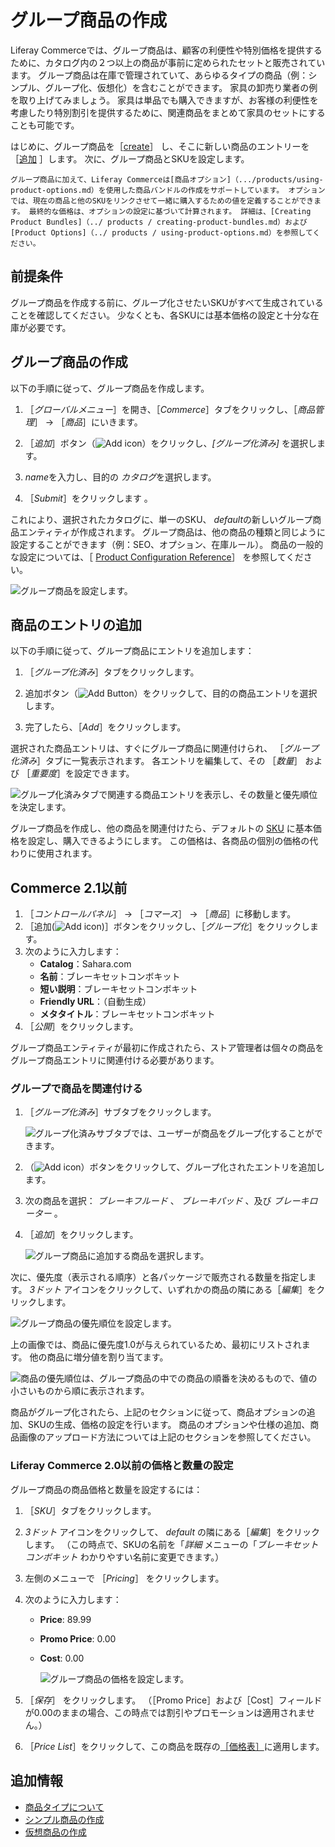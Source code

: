 # グループ商品の作成

Liferay Commerceでは、グループ商品は、顧客の利便性や特別価格を提供するために、カタログ内の２つ以上の商品が事前に定められたセットと販売されています。 グループ商品は在庫で管理されていて、あらゆるタイプの商品（例：シンプル、グループ化、仮想化）を含むことができます。 家具の卸売り業者の例を取り上げてみましょう。 家具は単品でも購入できますが、お客様の利便性を考慮したり特別割引を提供するために、関連商品をまとめて家具のセットにすることも可能です。

はじめに、グループ商品を［[create](#create-a-grouped-product)］ し、そこに新しい商品のエントリーを［[追加](#adding-product-entries) ］します。 次に、グループ商品とSKUを設定します。

```{note}
グループ商品に加えて、Liferay Commerceは[商品オプション]（.../products/using-product-options.md）を使用した商品バンドルの作成をサポートしています。 オプションでは、現在の商品と他のSKUをリンクさせて一緒に購入するための値を定義することができます。 最終的な価格は、オプションの設定に基づいて計算されます。 詳細は、[Creating Product Bundles]（../ products / creating-product-bundles.md）および[Product Options]（../ products / using-product-options.md）を参照してください。
```

## 前提条件

グループ商品を作成する前に、グループ化させたいSKUがすべて生成されていることを確認してください。 少なくとも、各SKUには基本価格の設定と十分な在庫が必要です。

## グループ商品の作成

以下の手順に従って、グループ商品を作成します。

1. ［*グローバルメニュー*］を開き、［*Commerce*］タブをクリックし、［*商品管理*］ &rarr; ［*商品*］にいきます。

1. ［*追加*］ボタン（![Add icon](../../../images/icon-add.png)）をクリックし、*[グループ化済み]* を選択します。

1. *name*を入力し、目的の *カタログ*を選択します。

1. ［*Submit*］をクリックします 。

これにより、選択されたカタログに、単一のSKU、 *default*の新しいグループ商品エンティティが作成されます。 グループ商品は、他の商品の種類と同じように設定することができます（例：SEO、オプション、在庫ルール）。 商品の一般的な設定については、［ [Product Configuration Reference](../products/product-configuration-reference.md)］ を参照してください。

![グループ商品を設定します。](./creating-a-grouped-product/images/01.png)

## 商品のエントリの追加

以下の手順に従って、グループ商品にエントリを追加します：

1. ［*グループ化済み*］タブをクリックします。

1. 追加ボタン（![Add Button](../../../images/icon-add.png)）をクリックして、目的の商品エントリを選択します。

1. 完了したら、［*Add*］をクリックします。

選択された商品エントリは、すぐにグループ商品に関連付けられ、 ［*グループ化済み*］タブに一覧表示されます。 各エントリを編集して、その ［*数量*］ および ［*重要度*］を設定できます。

![グループ化済みタブで関連する商品エントリを表示し、その数量と優先順位を決定します。](./creating-a-grouped-product/images/02.png)

グループ商品を作成し、他の商品を関連付けたら、デフォルトの [SKU](./../products/creating-skus-for-product-variants.md) に基本価格を設定し、購入できるようにします。 この価格は、各商品の個別の価格の代わりに使用されます。

## Commerce 2.1以前

1. ［_コントロールパネル_］ → ［_コマース_］ → ［_商品_］に移動します。
1. ［追加(![Add icon](../../../images/icon-add.png))］ボタンをクリックし、［_グループ化_］をクリックします。
1. 次のように入力します：
    * **Catalog**：Sahara.com
    * **名前**：ブレーキセットコンボキット
    * **短い説明**：ブレーキセットコンボキット
    * **Friendly URL**：（自動生成）
    * **メタタイトル**：ブレーキセットコンボキット
1. ［_公開_］をクリックします。

グループ商品エンティティが最初に作成されたら、ストア管理者は個々の商品をグループ商品エントリに関連付ける必要があります。

### グループで商品を関連付ける

1. ［_グループ化済み_］サブタブをクリックします。

   ![グループ化済みサブタブでは、ユーザーが商品をグループ化することができます。](./creating-a-grouped-product/images/03.png)

1. （![Add icon](../../../images/icon-add.png)）ボタンをクリックして、グループ化されたエントリを追加します。
1. 次の商品を選択： _ブレーキフルード_ 、 _ブレーキパッド_ 、及び _ブレーキローター_ 。
1. ［_追加_］をクリックします。

    ![グループ商品に追加する商品を選択します。](./creating-a-grouped-product/images/04.png)

次に、優先度（表示される順序）と各パッケージで販売される数量を指定します。 _3ドット_ アイコンをクリックして、いずれかの商品の隣にある［_編集_］をクリックします。

![グループ商品の優先順位を設定します。](./creating-a-grouped-product/images/05.png)

上の画像では、商品に優先度1.0が与えられているため、最初にリストされます。 他の商品に増分値を割り当てます。

![商品の優先順位は、グループ商品の中での商品の順番を決めるもので、値の小さいものから順に表示されます。](./creating-a-grouped-product/images/06.png)

商品がグループ化されたら、上記のセクションに従って、商品オプションの追加、SKUの生成、価格の設定を行います。 商品のオプションや仕様の追加、商品画像のアップロード方法については上記のセクションを参照してください。

### Liferay Commerce 2.0以前の価格と数量の設定

グループ商品の商品価格と数量を設定するには：

1. ［_SKU_］タブをクリックします。
1. _3ドット_ アイコンをクリックして、 _default_ の隣にある［_編集_］をクリックします。 （この時点で、SKUの名前を「_詳細_ メニューの「_ブレーキセットコンボキット_ わかりやすい名前に変更できます。）
1. 左側のメニューで ［_Pricing_］ をクリックします。
1. 次のように入力します：
    * **Price**: 89.99
    * **Promo Price**: 0.00
    * **Cost**: 0.00

        ![グループ商品の価格を設定します。](./creating-a-grouped-product/images/08.png)

1. ［_保存_］ をクリックします。 （［Promo Price］および［Cost］フィールドが0.00のままの場合、この時点では割引やプロモーションは適用されません。）
1. ［_Price List_］をクリックして、この商品を既存の[［価格表］](../../managing-prices/adding-products-to-a-price-list.md)に適用します。

## 追加情報

* [商品タイプについて](./introduction-to-product-types.md)
* [シンプル商品の作成](./creating-a-simple-product.md)
* [仮想商品の作成](./creating-a-virtual-product.md)
